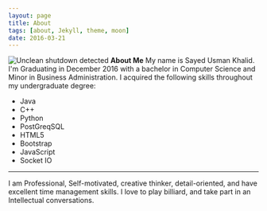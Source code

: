 ```yaml
---
layout: page
title: About 
tags: [about, Jekyll, theme, moon]
date: 2016-03-21
---
```

    
![Unclean shutdown detected](//sayedusmankhalid.github.io/assets/img/usman.png)
**About Me** 
My name is Sayed Usman Khalid. I'm Graduating in December 2016 with a bachelor in Computer Science and Minor in Business Administration. I acquired the following skills throughout my undergraduate degree: 
 - Java
 - C++
 - Python
 - PostGreqSQL
 - HTML5
 - Bootstrap
 - JavaScript
 - Socket IO


----------


 I am Professional, Self-motivated, creative thinker, detail-oriented, and have excellent time management skills. I love to play billiard, and take part in an Intellectual conversations. 